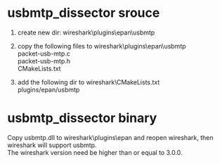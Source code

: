 # usbmtp_dissector srouce
1. create new dir: wireshark\plugins\epan\usbmtp

2. copy the following files to wireshark\plugins\epan\usbmtp<br />
packet-usb-mtp.c<br />
packet-usb-mtp.h<br />
CMakeLists.txt<br />

3. add the following dir to wireshark\CMakeLists.txt<br />
plugins/epan/usbmtp<br />

# usbmtp_dissector binary
Copy usbmtp.dll to wireshark\plugins\epan and reopen wireshark, then wireshark will support usbmtp.<br />
The wireshark version need be higher than or equal to 3.0.0.
